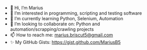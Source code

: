 - 👋 Hi, I’m Marius
- 👀 I’m interested in programming, scripting and testing software
- 🌱 I’m currently learning Python, Selenium, Automation
- 💞️ I’m looking to collaborate on: Python and automation/scrapping/crawling projects
- 📫 How to reach me: marius.briscut5@gmail.com
- ✨ My GitHub Gists: https://gist.github.com/MariusB5

<!---
MariusB5/MariusB5 is a ✨ special ✨ repository because its `README.md` (this file) appears on your GitHub profile.
You can click the Preview link to take a look at your changes.
--->
